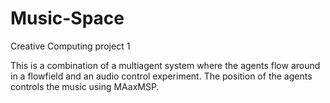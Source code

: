 # Music-Space
Creative Computing project 1


This is a combination of a multiagent system where the agents flow around in a flowfield and an audio control experiment.
The position of the agents controls the music using MAaxMSP.

